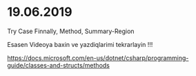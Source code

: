 # 19.06.2019

Try Case Finnally, Method, Summary-Region

Esasen Videoya baxin ve yazdiqlarimi tekrarlayin !!!


https://docs.microsoft.com/en-us/dotnet/csharp/programming-guide/classes-and-structs/methods
